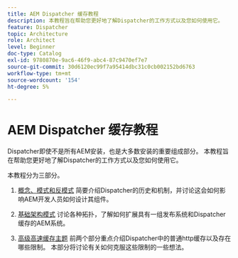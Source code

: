 ```yaml
---
title: AEM Dispatcher 缓存教程
description: 本教程旨在帮助您更好地了解Dispatcher的工作方式以及您如何使用它。
feature: Dispatcher
topic: Architecture
role: Architect
level: Beginner
doc-type: Catalog
exl-id: 9780870e-9ac6-46f9-abc4-87c9470ef7e7
source-git-commit: 30d6120ec99f7a95414dbc31c0cb002152bd6763
workflow-type: tm+mt
source-wordcount: '154'
ht-degree: 5%

---
```


# AEM Dispatcher 缓存教程

Dispatcher即使不是所有AEM安装，也是大多数安装的重要组成部分。 本教程旨在帮助您更好地了解Dispatcher的工作方式以及您如何使用它。

本教程分为三部分。

1. [概念、模式和反模式](chapter-1.md)
简要介绍Dispatcher的历史和机制，并讨论这会如何影响AEM开发人员如何设计其组件。

1. [基础架构模式](chapter-2.md)
讨论各种拓扑，了解如何扩展具有一组发布系统和Dispatcher缓存的AEM系统。

1. [高级高速缓存主题](chapter-3.md)
前两个部分重点介绍Dispatcher中的普通http缓存以及存在哪些限制。 本部分将讨论有关如何克服这些限制的一些想法。
